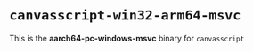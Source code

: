 # `canvasscript-win32-arm64-msvc`

This is the **aarch64-pc-windows-msvc** binary for `canvasscript`
